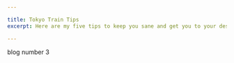 ```yaml
---

title: Tokyo Train Tips
excerpt: Here are my five tips to keep you sane and get you to your destination on the Tokyo Subway.

---
```



blog number 3